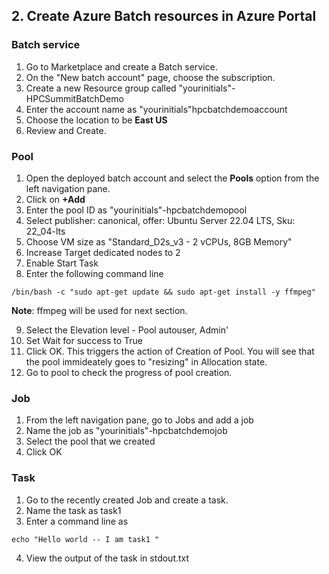 ## 2. Create Azure Batch resources in Azure Portal 

### Batch service

1. Go to Marketplace and create a Batch service. 
2. On the "New batch account" page, choose the subscription. 
3. Create a new Resource group called "yourinitials"-HPCSummitBatchDemo
4. Enter the account name as "yourinitials"hpcbatchdemoaccount
5. Choose the location to be **East US**
6. Review and Create. 

### Pool

1. Open the deployed batch account and select the **Pools** option from the left navigation pane. 
2. Click on **+Add** 
3. Enter the pool ID as "yourinitials"-hpcbatchdemopool
4. Select publisher: canonical, offer: Ubuntu Server 22.04 LTS, Sku: 22_04-lts
5. Choose VM size as "Standard_D2s_v3 - 2 vCPUs, 8GB Memory" 
6. Increase Target dedicated nodes to 2
7. Enable Start Task
8. Enter the following command line 

```
/bin/bash -c "sudo apt-get update && sudo apt-get install -y ffmpeg"
```

**Note**: ffmpeg will be used for next section.

9. Select the Elevation level - Pool autouser, Admin'
10. Set Wait for success to True
11. Click OK. This triggers the action of Creation of Pool. You will see that the pool immideately goes to "resizing" in Allocation state. 
12. Go to pool to check the progress of pool creation. 

### Job
1. From the left navigation pane, go to Jobs and add a job
2. Name the job as "yourinitials"-hpcbatchdemojob
3. Select the pool that we created
4. Click OK

### Task

1. Go to the recently created Job and create a task. 
2. Name the task as task1
3. Enter a command line as 

```
echo "Hello world -- I am task1 "
```

4. View the output of the task in stdout.txt


